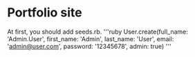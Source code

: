 # Portfolio site

At first, you should add seeds.rb.
'''ruby
User.create(full_name: 'Admin.User', first_name: 'Admin', last_name: 'User', email: 'admin@user.com', password: '12345678', admin: true)
'''
